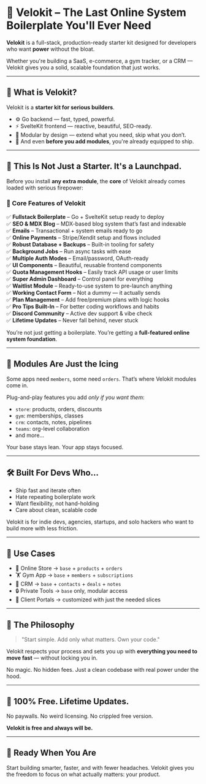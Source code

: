 # 🚀 Velokit – The Last Online System Boilerplate You'll Ever Need

**Velokit** is a full-stack, production-ready starter kit designed for developers who want **power** without the bloat.

Whether you're building a SaaS, e-commerce, a gym tracker, or a CRM — Velokit gives you a solid, scalable foundation that just works.

---

## 🧠 What is Velokit?

Velokit is a **starter kit for serious builders**.

- ⚙️ Go backend — fast, typed, powerful.
- ⚡ SvelteKit frontend — reactive, beautiful, SEO-ready.
- 🧩 Modular by design — extend what you need, skip what you don’t.
- 🔋 And even **before you add modules**, you're already equipped to ship.

---

## 🚨 This Is Not Just a Starter. It's a Launchpad.

Before you install **any extra module**, the **core** of Velokit already comes loaded with serious firepower:

### 🔑 Core Features of Velokit

✅ **Fullstack Boilerplate** – Go + SvelteKit setup ready to deploy  
✅ **SEO & MDX Blog** – MDX-based blog system that’s fast and indexable  
✅ **Emails** – Transactional + system emails ready to go  
✅ **Online Payments** – Stripe/Xendit setup and flows included  
✅ **Robust Database + Backups** – Built-in tooling for safety  
✅ **Background Jobs** – Run async tasks with ease  
✅ **Multiple Auth Modes** – Email/password, OAuth-ready  
✅ **UI Components** – Beautiful, reusable frontend components  
✅ **Quota Management Hooks** – Easily track API usage or user limits  
✅ **Super Admin Dashboard** – Control panel for everything  
✅ **Waitlist Module** – Ready-to-use system to pre-launch anything  
✅ **Working Contact Form** – Not a dummy — it actually sends  
✅ **Plan Management** – Add free/premium plans with logic hooks  
✅ **Pro Tips Built-In** – For better coding workflows and habits  
✅ **Discord Community** – Active dev support & vibe check  
✅ **Lifetime Updates** – Never fall behind, never stuck

You’re not just getting a boilerplate. You’re getting a **full-featured online system foundation**.

---

## 🧩 Modules Are Just the Icing

Some apps need `members`, some need `orders`. That’s where Velokit modules come in.

Plug-and-play features you add *only if you want them*:

- `store`: products, orders, discounts  
- `gym`: memberships, classes  
- `crm`: contacts, notes, pipelines  
- `teams`: org-level collaboration  
- and more...

Your base stays lean. Your app stays focused.

---

## 🛠️ Built For Devs Who...

- Ship fast and iterate often  
- Hate repeating boilerplate work  
- Want flexibility, not hand-holding  
- Care about clean, scalable code  

Velokit is for indie devs, agencies, startups, and solo hackers who want to build more with less friction.

---

## 🧱 Use Cases

- 🛒 Online Store → `base` + `products` + `orders`  
- 🏋️ Gym App → `base` + `members` + `subscriptions`  
- 💼 CRM → `base` + `contacts` + `deals` + `notes`  
- 🔒 Private Tools → `base` only, modular access  
- 🎨 Client Portals → customized with just the needed slices

---

## 💭 The Philosophy

> "Start simple. Add only what matters. Own your code."

Velokit respects your process and sets you up with **everything you need to move fast** — without locking you in.

No magic. No hidden fees. Just a clean codebase with real power under the hood.

---

## 💸 100% Free. Lifetime Updates.

No paywalls. No weird licensing. No crippled free version.

**Velokit is free and always will be.**

---

## 🫱 Ready When You Are

Start building smarter, faster, and with fewer headaches. Velokit gives you the freedom to focus on what actually matters: your product.
